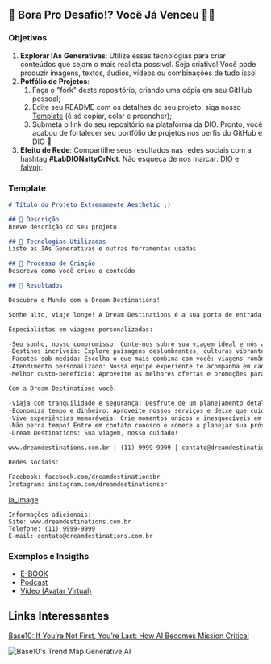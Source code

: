 ## 🎯 Bora Pro Desafio!? Você Já Venceu 💪🤓

### Objetivos

1. **Explorar IAs Generativas**: Utilize essas tecnologias para criar conteúdos que sejam o mais realista possível. Seja criativo! Você pode produzir imagens, textos, áudios, vídeos ou combinações de tudo isso!
1. **Potfólio de Projetos**:
    1. Faça o "fork" deste repositório, criando uma cópia em seu GitHub pessoal;
    2. Edite seu README com os detalhes do seu projeto, siga nosso [Template](#template) (é só copiar, colar e preencher);
    3. Submeta o link do seu repositório na plataforma da DIO. Pronto, você acabou de fortalecer seu portfólio de projetos nos perfis do GitHub e DIO 🚀
1. **Efeito de Rede**: Compartilhe seus resultados nas redes sociais com a hashtag **#LabDIONattyOrNot**. Não esqueça de nos marcar: [DIO](https://www.linkedin.com/school/dio-makethechange) e [falvojr](https://www.linkedin.com/in/falvojr).

### Template

```markdown
# Título do Projeto Extremamente Aesthetic ;)

## 📒 Descrição
Breve descrição do seu projeto

## 🤖 Tecnologias Utilizadas
Liste as IAs Generativas e outras ferramentas usadas

## 🧐 Processo de Criação
Descreva como você criou o conteúdo

## 🚀 Resultados

Descubra o Mundo com a Dream Destinations!

Sonhe alto, viaje longe! A Dream Destinations é a sua porta de entrada para aventuras inesquecíveis.

Especialistas em viagens personalizadas:

-Seu sonho, nosso compromisso: Conte-nos sobre sua viagem ideal e nós a transformaremos em realidade.
-Destinos incríveis: Explore paisagens deslumbrantes, culturas vibrantes e experiências únicas em todo o mundo.
-Pacotes sob medida: Escolha o que mais combina com você: viagens românticas, aventuras em família, férias relaxantes, viagens de negócios, safáris, cruzeiros...
-Atendimento personalizado: Nossa equipe experiente te acompanha em cada passo, do planejamento à realização da sua viagem.
-Melhor custo-benefício: Aproveite as melhores ofertas e promoções para realizar a viagem dos seus sonhos.

Com a Dream Destinations você:

-Viaja com tranquilidade e segurança: Desfrute de um planejamento detalhado, com toda a documentação e informações necessárias.
-Economiza tempo e dinheiro: Aproveite nossos serviços e deixe que cuidamos de tudo para você.
-Vive experiências memoráveis: Crie momentos únicos e inesquecíveis em suas viagens.
-Não perca tempo! Entre em contato conosco e comece a planejar sua próxima aventura.
-Dream Destinations: Sua viagem, nosso cuidado!

www.dreamdestinations.com.br | (11) 9999-9999 | contato@dreamdestinations.com.br

Redes sociais:

Facebook: facebook.com/dreamdestinationsbr
Instagram: instagram.com/dreamdestinationsbr
```
[Ia_Image]()
```
Informações adicionais:
Site: www.dreamdestinations.com.br
Telefone: (11) 9999-9999
E-mail: contato@dreamdestinations.com.br
```

### Exemplos e Insigths

- [E-BOOK](/exemplos/E-BOOK.md)
- [Podcast](/exemplos/PODCAST.md)
- [Vídeo (Avatar Virtual)](/exemplos/VIDEO.md)

## Links Interessantes

[Base10: If You’re Not First, You’re Last: How AI Becomes Mission Critical](https://base10.vc/post/generative-ai-mission-critical/)

![Base10's Trend Map Generative AI](https://github.com/digitalinnovationone/lab-natty-or-not/assets/730492/f4df26e8-f8f7-4419-8252-c69d73ea930c)
